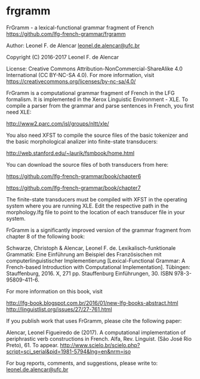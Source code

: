 # frgramm
FrGramm - a lexical-functional grammar fragment of French https://github.com/lfg-french-grammar/frgramm

Author: Leonel F. de Alencar leonel.de.alencar@ufc.br

Copyright (C) 2016-2017 Leonel F. de Alencar

License: Creative Commons Attribution-NonCommercial-ShareAlike 4.0 International (CC BY-NC-SA 4.0). For more information, visit https://creativecommons.org/licenses/by-nc-sa/4.0/

FrGramm is a computational grammar fragment of French in the LFG formalism. It is implemented in the Xerox Linguistic Environment - XLE. To compile a parser from the grammar and parse sentences in French, you first need XLE: 

http://www2.parc.com/isl/groups/nltt/xle/

You also need XFST to compile the source files of the basic tokenizer and the basic morphological analizer into finite-state transducers:

http://web.stanford.edu/~laurik/fsmbook/home.html

You can download the source files of both transducers from here:

https://github.com/lfg-french-grammar/book/chapter6

https://github.com/lfg-french-grammar/book/chapter7

The finite-state transducers must be compiled with XFST in the operating system where you are running XLE. Edit the respective path in the morphology.lfg file to point to the location of each transducer file in your system.

FrGramm is a significantly improved version of the grammar fragment from chapter 8 of the following book:

Schwarze, Christoph & Alencar, Leonel F. de. Lexikalisch-funktionale Grammatik: Eine Einführung am Beispiel des Französischen mit computerlinguistischer Implementierung [Lexical-Functional Grammar: A French-based Introduction with Computational Implementation]. Tübingen: Stauffenburg, 2016. X, 271 pp. Stauffenburg Einführungen, 30. ISBN 978-3-95809-411-6.

For more information on this book, visit

http://lfg-book.blogspot.com.br/2016/01/new-lfg-books-abstract.html 
http://linguistlist.org/issues/27/27-761.html

If you publish work that uses FrGramm, please cite the following paper:

Alencar, Leonel Figueiredo de (2017). A computational implementation of periphrastic verb constructions in French. Alfa, Rev. Linguíst. (São José Rio Preto), 61. To appear. http://www.scielo.br/scielo.php?script=sci_serial&pid=1981-5794&lng=en&nrm=iso

For bug reports, comments, and suggestions, please write to: leonel.de.alencar@ufc.br
